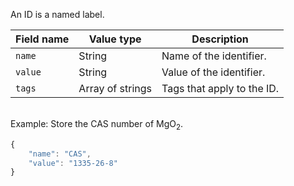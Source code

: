 An ID is a named label.

Field name | Value type | Description
-----------|------------|------------
`name` | String | Name of the identifier.
`value` | String | Value of the identifier.
`tags` | Array of strings | Tags that apply to the ID.

<br>Example: Store the CAS number of MgO<sub>2</sub>.
```javascript
{
    "name": "CAS",
    "value": "1335-26-8"
}
```
